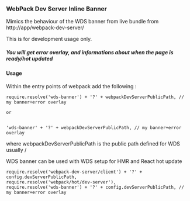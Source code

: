### WebPack Dev Server Inline Banner

Mimics the behaviour of the WDS banner from live bundle from http://app/webpack-dev-server/

This is for development usage only.

##### You will get error overlay, and informations about when the page is ready/hot updated


#### Usage

Within the entry points of webpack add the following :


    require.resolve('wds-banner') + '?' + webpackDevServerPublicPath, // my banner+error overlay
    
    or 


    'wds-banner' + '?' + webpackDevServerPublicPath, // my banner+error overlay



where webpackDevServerPublicPath is the public path defined for WDS usually /

WDS banner can be used with WDS setup for HMR and React hot update 

    require.resolve('webpack-dev-server/client') + '?' + config.devServerPublicPath,
    require.resolve('webpack/hot/dev-server'),
    require.resolve('wds-banner') + '?' + config.devServerPublicPath, // my banner+error overlay



